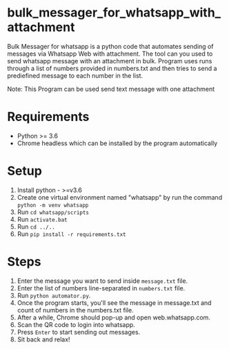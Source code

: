 # bulk_messager_for_whatsapp_with_attachment

Bulk Messager for whatsapp is a python code that automates sending of messages via Whatsapp Web with attachment. The tool can you used to send whatsapp message with an attachment in bulk. Program uses runs through a list of numbers provided in numbers.txt and then tries to send a prediefined message to each number in the list.

Note: This Program can be used send text message with one attachment

# Requirements

*  Python >= 3.6
*  Chrome headless which can be installed by the program automatically

# Setup

1. Install python - >=v3.6
2. Create one virtual environment named "whatsapp" by run the command `python -m venv whatsapp`
3. Run `cd whatsapp/scripts`
4. Run `activate.bat`
5. Run `cd ../..`
6. Run `pip install -r requirements.txt`

# Steps

1. Enter the message you want to send inside `message.txt` file.
2. Enter the list of numbers line-separated in `numbers.txt` file.
3. Run `python automator.py`.
4. Once the program starts, you'll see the message in message.txt and count of numbers in the numbers.txt file.
5. After a while, Chrome should pop-up and open web.whatsapp.com.
6. Scan the QR code to login into whatsapp.
7. Press `Enter` to start sending out messages.
8. Sit back and relax!
